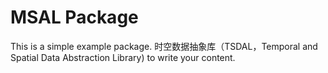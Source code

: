 # MSAL Package

This is a simple example package.
时空数据抽象库（TSDAL，Temporal and Spatial Data Abstraction Library)
to write your content.